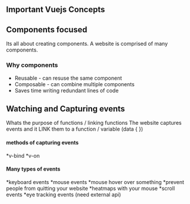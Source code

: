 ## Important Vuejs Concepts

## Components focused
Its all about creating components. A website is comprised of many components. 
### Why components
* Reusable - can resuse the same component
* Composable - can combine multiple components
* Saves time writing redundant lines of code

## Watching and Capturing events
Whats the purpose of functions / linking functions
The website captures events and it  LINK them to a function / variable (data { })
#### methods of capturing events
*v-bind
*v-on
#### Many types of events
*keyboard events
*mouse events
    *mouse hover over something
    *prevent people from quitting your website
    *heatmaps with your mouse
*scroll events
*eye tracking events (need external api)